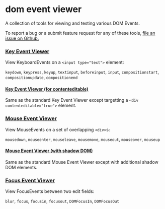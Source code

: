 # dom event viewer

A collection of tools for viewing and testing various DOM Events.

To report a bug or a submit feature request for any of these tools,
<a href="https://github.com/garykac/dom-event-viewer/issues/new">file an issue on Github.

### [Key Event Viewer](https://garykac.github.io/dom-event-viewer/key-event-viewer.html)

View KeyboardEvents on a `<input type="text">` element:

`keydown`, `keypress`, `keyup`, `textinput`, `beforeinput`, `input`, `compositionstart`, `compositionupdate`, `compositionend`

#### [Key Event Viewer (for contenteditable)](https://garykac.github.io/dom-event-viewer/key-event-viewer-ce.html)

Same as the standard Key Event Viewer except targetting a `<div contenteditable="true">` element.

### [Mouse Event Viewer](https://garykac.github.io/dom-event-viewer/mouse-event-viewer.html)

View MouseEvents on a set of overlapping `<div>`s:

`mousedown`, `mouseenter`, `mouseleave`, `mousemove`, `mouseout`, `mouseover`, `mouseup`

#### [Mouse Event Viewer (with shadow DOM)](https://garykac.github.io/dom-event-viewer/mouse-event-viewer-shadow.html)

Same as the standard Mouse Event Viewer except with additional shadow DOM elements.

### [Focus Event Viewer](https://garykac.github.io/dom-event-viewer/focus-event-viewer.html)

View FocusEvents between two edit fields:

`blur`, `focus`, `focusin`, `focusout`, `DOMFocusIn`, `DOMFocusOut`
